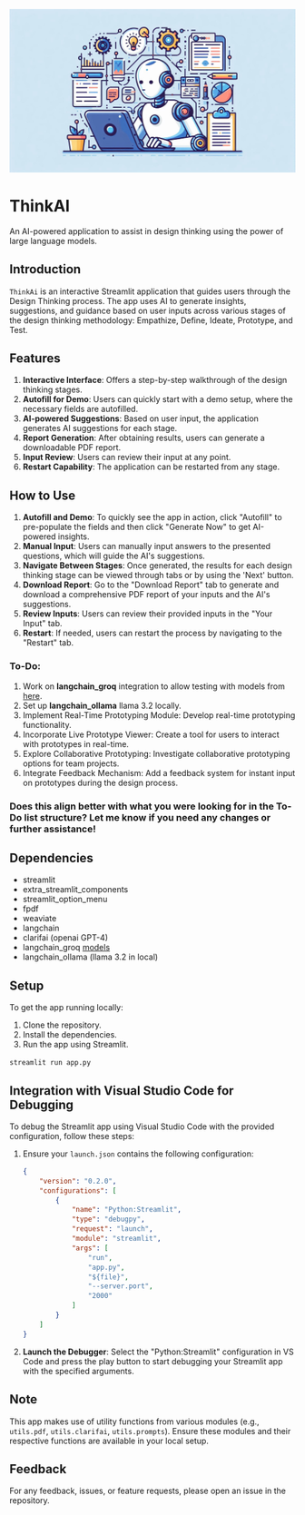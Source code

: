 
![ThinkAi](image.jpeg)

# ThinkAI
An AI-powered application to assist in design thinking using the power of large language models.

## Introduction

`ThinkAi` is an interactive Streamlit application that guides users through the Design Thinking process. The app uses AI to generate insights, suggestions, and guidance based on user inputs across various stages of the design thinking methodology: Empathize, Define, Ideate, Prototype, and Test.

## Features

1. **Interactive Interface**: Offers a step-by-step walkthrough of the design thinking stages.
2. **Autofill for Demo**: Users can quickly start with a demo setup, where the necessary fields are autofilled.
3. **AI-powered Suggestions**: Based on user input, the application generates AI suggestions for each stage.
4. **Report Generation**: After obtaining results, users can generate a downloadable PDF report.
5. **Input Review**: Users can review their input at any point.
6. **Restart Capability**: The application can be restarted from any stage.

## How to Use

1. **Autofill and Demo**: To quickly see the app in action, click "Autofill" to pre-populate the fields and then click "Generate Now" to get AI-powered insights.
2. **Manual Input**: Users can manually input answers to the presented questions, which will guide the AI's suggestions.
3. **Navigate Between Stages**: Once generated, the results for each design thinking stage can be viewed through tabs or by using the 'Next' button.
4. **Download Report**: Go to the "Download Report" tab to generate and download a comprehensive PDF report of your inputs and the AI's suggestions.
5. **Review Inputs**: Users can review their provided inputs in the "Your Input" tab.
6. **Restart**: If needed, users can restart the process by navigating to the "Restart" tab.

### To-Do:
1. Work on **langchain_groq** integration to allow testing with models from [here](https://console.groq.com/docs/models).
2. Set up **langchain_ollama** llama 3.2 locally.
3. Implement Real-Time Prototyping Module: Develop real-time prototyping functionality.
4. Incorporate Live Prototype Viewer: Create a tool for users to interact with prototypes in real-time.
5. Explore Collaborative Prototyping: Investigate collaborative prototyping options for team projects.
6. Integrate Feedback Mechanism: Add a feedback system for instant input on prototypes during the design process.

### Does this align better with what you were looking for in the To-Do list structure? Let me know if you need any changes or further assistance!

## Dependencies

- streamlit
- extra_streamlit_components
- streamlit_option_menu
- fpdf
- weaviate
- langchain
- clarifai (openai GPT-4)
- langchain_groq [models](https://console.groq.com/docs/models)
- langchain_ollama (llama 3.2 in local)

## Setup

To get the app running locally:

1. Clone the repository.
2. Install the dependencies.
3. Run the app using Streamlit.

`streamlit run app.py`

## Integration with Visual Studio Code for Debugging
To debug the Streamlit app using Visual Studio Code with the provided configuration, follow these steps:
1. Ensure your `launch.json` contains the following configuration:
   
   ```json
   {
       "version": "0.2.0",
       "configurations": [
           {
               "name": "Python:Streamlit",
               "type": "debugpy",
               "request": "launch",
               "module": "streamlit",
               "args": [
                   "run",
                   "app.py",
                   "${file}",
                   "--server.port",
                   "2000"
               ]
           }
       ]
   }
   ```

2. **Launch the Debugger**: Select the "Python:Streamlit" configuration in VS Code and press the play button to start debugging your Streamlit app with the specified arguments.


## Note

This app makes use of utility functions from various modules (e.g., `utils.pdf`, `utils.clarifai`, `utils.prompts`). Ensure these modules and their respective functions are available in your local setup.

## Feedback

For any feedback, issues, or feature requests, please open an issue in the repository.


